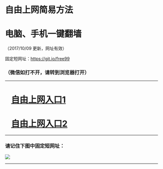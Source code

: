 ﻿# 自由上网简易方法

# 电脑、手机一键翻墙

（2017/10/09 更新，网址有效）

固定短网址：https://git.io/free99

### （微信如打不开，请转到浏览器打开）


***





# &nbsp;&nbsp; <a href="http://ft267369761.fwq-tz-1001.info/fwqtz01.html?t=100900124026 " target="_blank">自由上网入口1</a>
# &nbsp;&nbsp; <a href="http://ft1804318187.fwq-tz-1002.info/fwqtz02.html?t=100900123725 " target="_blank">自由上网入口2</a>
***

### 请记住下图中固定短网址：

<img src="https://s3-us-west-2.amazonaws.com/fwq-1001/yjfq-20170905okok.png" /> 


***

